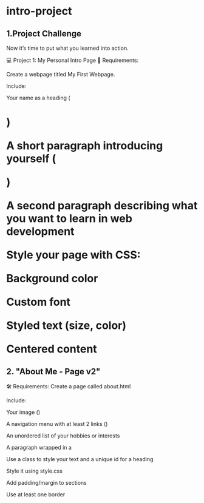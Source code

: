 # intro-project

## 1.Project Challenge
Now it’s time to put what you learned into action.

💻 Project 1: My Personal Intro Page
📌 Requirements:

Create a webpage titled My First Webpage.

Include:

Your name as a heading (<h1>)

A short paragraph introducing yourself (<p>)

A second paragraph describing what you want to learn in web development

Style your page with CSS:

Background color

Custom font

Styled text (size, color)

Centered content


## 2. "About Me - Page v2"
🛠 Requirements:
Create a page called about.html

Include:

Your image (<img>)

A navigation menu with at least 2 links (<a>)

An unordered list of your hobbies or interests

A paragraph wrapped in a <div>

Use a class to style your text and a unique id for a heading

Style it using style.css

Add padding/margin to sections

Use at least one border